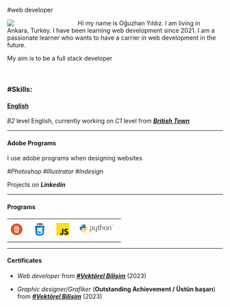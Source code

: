 #web developer

<img src="https://avatars.githubusercontent.com/u/58153760?v=4" style="float:left;margin-right:15px" width="150"/>
<p>Hi my name is <a>Oğuzhan Yıldız</a>. I am living in Ankara, Turkey. I have been learning web development since 2021.
I am a passionate learner who wants to have a carrier in web development in the future.<p>
<p>My aim is to be a full stack developer</p>
<br>
<h3>#Skills:</h3> 
<h4><u>English</u></h4>
<p><em>B2</em> level English, currently working on <i>C1</i> level from <b><i><a href="https://britishtown.com.tr/">British Town</a></i></b></p>
<hr>
<h4>Adobe Programs</h4>
<p>I use adobe programs when designing websites</p>
<p><i>#Photoshop #Illustrator #Indesign</i></p>
<p>Projects on <a><b><i>Linkedin</i></b></a></p>
<hr>
<h4>Programs</h4>
<table>
    <tr>
        <td><img src="./icons/Html_logo.png" width="30" style="margin-right:10px" title="HTML"/></td>
        <td><img src="./icons/css.png" width="30" style="margin-right:10px" title="CSS"/></td>
        <td><img src="./icons/javascript-js.svg" width="30" style="margin-right:10px" title="Javascript"/></td>
        <td><img src="./icons/Python-Logo-700x394.png" width="80" style="margin-right:10px" title="Python"></td>
    </tr>
</table>
<hr>
<h4>Certificates</h4>
<ul>
    <li><p><i>Web developer</i> from <b><i><a href="https://www.vektorelbilisim.com/">#Vektörel Bilişim</a></b></i> (2023)</p></li>
    <li><p><i>Graphic designer/Grafiker</i> (<strong>Outstanding Achievement / Üstün başarı</strong>) from <b><i><a href="https://www.vektorelbilisim.com/">#Vektörel Bilişim</a></b></i> (2023)</p></li>
</ul>

